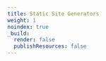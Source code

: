 ```yaml
---
title: Static Site Generators
weight: 1
noindex: true
_build:
  render: false
  publishResources: false
---
```

